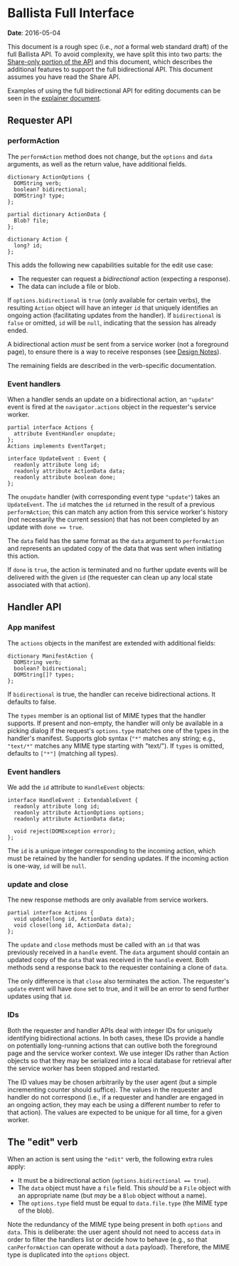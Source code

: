 # Ballista Full Interface

**Date**: 2016-05-04

This document is a rough spec (i.e., *not* a formal web standard draft) of the
full Ballista API. To avoid complexity, we have split this into two parts: the
[Share-only portion of the API](interface_share.md) and this document, which
describes the additional features to support the full bidirectional API. This
document assumes you have read the Share API.

Examples of using the full bidirectional API for editing documents can be seen
in the [explainer document](explainer.md).

## Requester API

### performAction

The `performAction` method does not change, but the `options` and `data`
arguments, as well as the return value, have additional fields.

```WebIDL
dictionary ActionOptions {
  DOMString verb;
  boolean? bidirectional;
  DOMString? type;
};

partial dictionary ActionData {
  Blob? file;
};

dictionary Action {
  long? id;
};
```

This adds the following new capabilities suitable for the edit use case:
* The requester can request a *bidirectional* action (expecting a response).
* The data can include a file or blob.

If `options.bidirectional` is `true` (only available for certain verbs), the
resulting `Action` object will have an integer `id` that uniquely identifies an
ongoing action (facilitating updates from the handler). If `bidirectional` is
`false` or omitted, `id` will be `null`, indicating that the session has already
ended.

A bidirectional action *must* be sent from a service worker (not a foreground
page), to ensure there is a way to receive responses (see [Design
Notes](design_notes.md#resilience-in-the-face-of-death)).

The remaining fields are described in the verb-specific documentation.

### Event handlers

When a handler sends an update on a bidirectional action, an `"update"` event is
fired at the `navigator.actions` object in the requester's service worker.

```WebIDL
partial interface Actions {
  attribute EventHandler onupdate;
};
Actions implements EventTarget;

interface UpdateEvent : Event {
  readonly attribute long id;
  readonly attribute ActionData data;
  readonly attribute boolean done;
};
```

The `onupdate` handler (with corresponding event type `"update"`) takes an
`UpdateEvent`. The `id` matches the `id` returned in the result of a previous
`performAction`; this can match any action from this service worker's history
(not necessarily the current session) that has not been completed by an update
with `done == true`.

The `data` field has the same format as the `data` argument to `performAction`
and represents an updated copy of the data that was sent when initiating this
action.

If `done` is `true`, the action is terminated and no further update events will
be delivered with the given `id` (the requester can clean up any local state
associated with that action).

## Handler API

### App manifest

The `actions` objects in the manifest are extended with additional fields:

```WebIDL
dictionary ManifestAction {
  DOMString verb;
  boolean? bidirectional;
  DOMString[]? types;
};
```

If `bidirectional` is true, the handler can receive bidirectional actions. It
defaults to false.

The `types` member is an optional list of MIME types that the handler supports.
If present and non-empty, the handler will only be available in a picking dialog
if the request's `options.type` matches one of the types in the handler's
manifest. Supports glob syntax (`"*"` matches any string; e.g., `"text/*"`
matches any MIME type starting with "text/"). If `types` is omitted, defaults to
`["*"]` (matching all types).

### Event handlers

We add the `id` attribute to `HandleEvent` objects:

```WebIDL
interface HandleEvent : ExtendableEvent {
  readonly attribute long id;
  readonly attribute ActionOptions options;
  readonly attribute ActionData data;

  void reject(DOMException error);
};
```

The `id` is a unique integer corresponding to the incoming action, which must be
retained by the handler for sending updates. If the incoming action is one-way,
`id` will be `null`.

### update and close

The new response methods are only available from service workers.

```WebIDL
partial interface Actions {
  void update(long id, ActionData data);
  void close(long id, ActionData data);
};
```

The `update` and `close` methods must be called with an `id` that was previously
received in a `handle` event. The `data` argument should contain an updated copy
of the `data` that was received in the `handle` event. Both methods send a
response back to the requester containing a clone of `data`.

The only difference is that `close` also terminates the action. The requester's
`update` event will have `done` set to true, and it will be an error to send
further updates using that `id`.

### IDs

Both the requester and handler APIs deal with integer IDs for uniquely
identifying bidirectional actions. In both cases, these IDs provide a handle on
potentially long-running actions that can outlive both the foreground page and
the service worker context. We use integer IDs rather than Action objects so
that they may be serialized into a local database for retrieval after the
service worker has been stopped and restarted.

The ID values may be chosen arbitrarily by the user agent (but a simple
incrementing counter should suffice). The values in the requester and handler do
not correspond (i.e., if a requester and handler are engaged in an ongoing
action, they may each be using a different number to refer to that action). The
values are expected to be unique for all time, for a given worker.

## The "edit" verb

When an action is sent using the `"edit"` verb, the following extra rules
apply:

* It must be a bidirectional action (`options.bidirectional == true`).
* The `data` object must have a `file` field. This *should* be a `File` object
  with an appropriate name (but *may* be a `Blob` object without a name).
* The `options.type` field must be equal to `data.file.type` (the MIME type of
  the blob).

Note the redundancy of the MIME type being present in both `options` and `data`.
This is deliberate: the user agent should not need to access `data` in order to
filter the handlers list or decide how to behave (e.g., so that
`canPerformAction` can operate without a `data` payload). Therefore, the MIME
type is duplicated into the `options` object.
